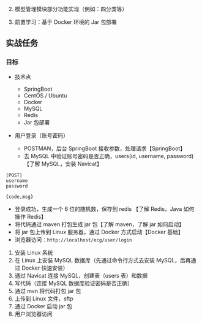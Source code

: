 2. 模型管理模块部分功能实现（例如：四分类等）

3. 前置学习：基于 Docker 环境的 Jar 包部署



## 实战任务

### 目标

- 技术点
  - SpringBoot
  - CentOS / Ubuntu
  - Docker
  - MySQL
  - Redis
  - Jar 包部署



- 用户登录（账号密码）

  - POSTMAN，后台 SpringBoot 接收参数，处理请求【SpringBoot】
  - 去 MySQL 中验证账号密码是否正确，users(id, username, password)【了解 MySQL，安装 Navicat】

```shell
[POST]
username
password

{code,msg}
```

- 登录成功，生成一个 6 位的随机数，保存到 redis 【了解 Redis，Java 如何操作 Redis】
- 将代码通过 maven 打包生成  jar 包【了解 maven，了解 jar 如何启动】
- 将 jar 包上传到 Linux 服务器，通过 Docker 方式启动【Docker 基础】
- 浏览器访问：`http://localhost/ecg/user/login`



1. 安装 Linux 系统
2. 在 Linux 上安装 MySQL 数据库（先通过命令行方式去安装 MySQL，后再通过 Docker 快速安装）
3. 通过 Navicat 连接 MySQL，创建表（users 表）和数据
4. 写代码（连接 MySQL 数据库验证密码是否正确）
5. 通过 mvn 将代码打包 jar 包
6. 上传到 Linux 文件，sftp
7. 通过 Docker 启动 jar 包
8. 用户浏览器访问